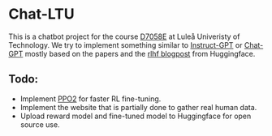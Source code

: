 # Chat-LTU
This is a chatbot project for the course [D7058E](https://www.ltu.se/edu/course/D70/D7058E/D7058E-Text-Mining-1.194444) at Luleå Univeristy of Technology. We try to implement something similar to [Instruct-GPT](https://arxiv.org/abs/2203.02155) or [Chat-GPT](https://openai.com/blog/chatgpt/) mostly based on the papers and the [rlhf blogpost](https://huggingface.co/blog/rlhf) from Huggingface.

## Todo: 
- Implement [PPO2](https://stable-baselines.readthedocs.io/en/master/modules/ppo2.html) for faster RL fine-tuning. 
- Implement the website that is partially done to gather real human data.
- Upload reward model and fine-tuned model to Huggingface for open source use.
